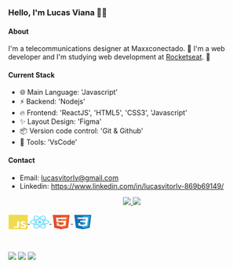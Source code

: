 ### Hello, I'm Lucas Viana 🧑‍💻

#### About
I'm a telecommunications designer at Maxxconectado. 🚀
I'm a web developer and I'm studying web development at [Rocketseat](https://www.rocketseat.com.br/). 🚀

#### Current Stack
- 🌐 Main Language: 'Javascript'
- ⚡️ Backend: 'Nodejs'
- 🔥 Frontend: 'ReactJS', 'HTML5', 'CSS3', 'Javascript'
- ✨ Layout Design: 'Figma'
- 📦️ Version code control: 'Git & Github'
- 🔨 Tools: 'VsCode'

#### Contact
- Email: lucasvitorlv@gmail.com
- Linkedin: https://www.linkedin.com/in/lucasvitorlv-869b69149/

<div align="center">
  <a href="https://github.com/lucasvlviana">
  <img height="150em" src="https://github-readme-stats.vercel.app/api?username=lucasvlviana&show_icons=true&theme=dark&include_all_commits=true&count_private=true"/>
  <img height="150em" src="https://github-readme-stats.vercel.app/api/top-langs/?username=lucasvlviana&layout=compact&langs_count=7&theme=dark"/>
</div>

  <div style="display: inline_block"><br>
  <img align="center" alt="Lucas-Js" height="30" width="40" src="https://raw.githubusercontent.com/devicons/devicon/master/icons/javascript/javascript-plain.svg">
  <img align="center" alt="Lucas-React" height="30" width="40" src="https://raw.githubusercontent.com/devicons/devicon/master/icons/react/react-original.svg">
  <img align="center" alt="Lucas-HTML" height="30" width="40" src="https://raw.githubusercontent.com/devicons/devicon/master/icons/html5/html5-original.svg">
  <img align="center" alt="Lucas-CSS" height="30" width="40" src="https://raw.githubusercontent.com/devicons/devicon/master/icons/css3/css3-original.svg">
</div>
  
  ##
  <br>
  
  <div> 
  <a href="https://www.instagram.com/lucasvlviana/?hl=pt-br" target="_blank"><img src="https://img.shields.io/badge/-Instagram-%23E4405F?style=for-the-badge&logo=instagram&logoColor=white" target="_blank"></a>
  <a href = "mailto:lucasvitorlv@gmail.com"><img src="https://img.shields.io/badge/-Gmail-%23333?style=for-the-badge&logo=gmail&logoColor=white" target="_blank"></a>
  <a href="https://www.linkedin.com/in/lucasvitorlv-869b69149/" target="_blank"><img src="https://img.shields.io/badge/-LinkedIn-%230077B5?style=for-the-badge&logo=linkedin&logoColor=white" target="_blank"></a> 
    
  </div>
